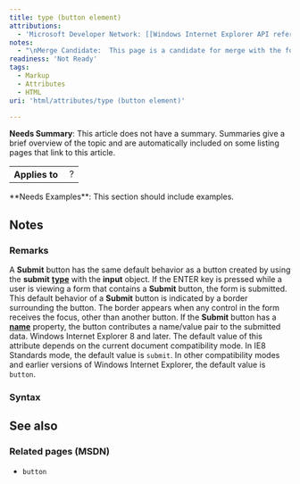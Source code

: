 ```yaml
---
title: type (button element)
attributions:
  - 'Microsoft Developer Network: [[Windows Internet Explorer API reference](http://msdn.microsoft.com/en-us/library/ie/hh828809%28v=vs.85%29.aspx) Article]'
notes:
  - "\nMerge Candidate:  This page is a candidate for merge with the following pages: [[html/attributes/type]] \n\n"
readiness: 'Not Ready'
tags:
  - Markup
  - Attributes
  - HTML
uri: 'html/attributes/type (button element)'

---
```

**Needs Summary**: This article does not have a summary. Summaries give a brief overview of the topic and are automatically included on some listing pages that link to this article.

<table class="wikitable">
<tr>
<th>
Applies to

</th>
<td>
 ?

</td>
</tr>
</table>
**Needs Examples**: This section should include examples.

## Notes

### Remarks

A **Submit** button has the same default behavior as a button created by using the **submit** [**type**](/html/attributes/type) with the **input** object. If the ENTER key is pressed while a user is viewing a form that contains a **Submit** button, the form is submitted. This default behavior of a **Submit** button is indicated by a border surrounding the button. The border appears when any control in the form receives the focus, other than another button. If the **Submit** button has a [**name**](/html/attributes/name) property, the button contributes a name/value pair to the submitted data. Windows Internet Explorer 8 and later. The default value of this attribute depends on the current document compatibility mode. In IE8 Standards mode, the default value is `submit`. In other compatibility modes and earlier versions of Windows Internet Explorer, the default value is `button`.

### Syntax

## See also

### Related pages (MSDN)

-   `button`
